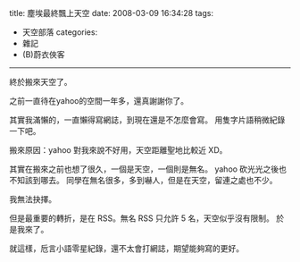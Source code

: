 title: 塵埃最終飄上天空
date: 2008-03-09 16:34:28
tags:
- 天空部落
categories:
- 雜記
- (B)蔚衣俠客
---

終於搬來天空了。

<!-- more -->

之前一直待在yahoo的空間一年多，還真謝謝你了。

其實我滿懶的，一直懶得寫網誌，到現在還是不怎麼會寫。
用隻字片語稍微紀錄一下吧。

搬來原因：yahoo 對我來說不好用，天空距離聖地比較近 XD。

其實在搬來之前也想了很久，一個是天空，一個則是無名。
yahoo 砍光光之後也不知該到哪去。
同學在無名很多，多到嚇人，但是在天空，留連之處也不少。

我無法抉擇。

但是最重要的轉折，是在 RSS。無名 RSS 只允許 5 名，天空似乎沒有限制。
於是我來了。

就這樣，卮言小語零星紀錄，還不太會打網誌，期望能夠寫的更好。